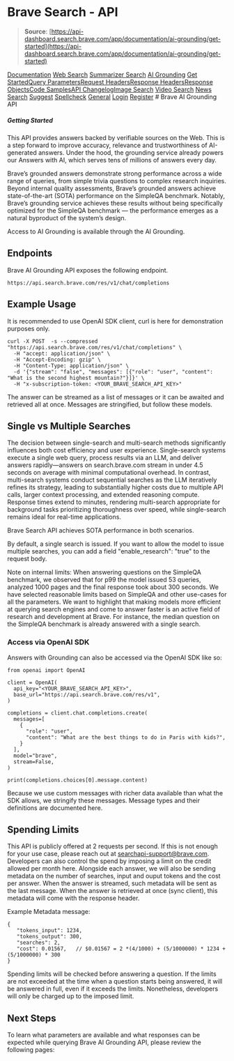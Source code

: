 # Brave Search - API

> **Source**: [https://api-dashboard.search.brave.com/app/documentation/ai-grounding/get-started](https://api-dashboard.search.brave.com/app/documentation/ai-grounding/get-started)


[](https://api-dashboard.search.brave.com/app/dashboard)  [](https://api-dashboard.search.brave.com/app/dashboard)  [Documentation](https://api-dashboard.search.brave.com/app/documentation) [Web Search](https://api-dashboard.search.brave.com/app/documentation/web-search) [Summarizer Search](https://api-dashboard.search.brave.com/app/documentation/summarizer-search) [AI Grounding](https://api-dashboard.search.brave.com/app/documentation/ai-grounding) [Get Started](https://api-dashboard.search.brave.com/app/documentation/ai-grounding/get-started)[Query Parameters](https://api-dashboard.search.brave.com/app/documentation/ai-grounding/query)[Request Headers](https://api-dashboard.search.brave.com/app/documentation/ai-grounding/request-headers)[Response Headers](https://api-dashboard.search.brave.com/app/documentation/ai-grounding/response-headers)[Response Objects](https://api-dashboard.search.brave.com/app/documentation/ai-grounding/responses)[Code Samples](https://api-dashboard.search.brave.com/app/documentation/ai-grounding/code-samples)[API Changelog](https://api-dashboard.search.brave.com/app/documentation/ai-grounding/api-changelog)[Image Search](https://api-dashboard.search.brave.com/app/documentation/image-search) [Video Search](https://api-dashboard.search.brave.com/app/documentation/video-search) [News Search](https://api-dashboard.search.brave.com/app/documentation/news-search) [Suggest](https://api-dashboard.search.brave.com/app/documentation/suggest) [Spellcheck](https://api-dashboard.search.brave.com/app/documentation/spellcheck) [General](https://api-dashboard.search.brave.com/app/documentation/general)    [Login](https://api-dashboard.search.brave.com/login) [Register](https://api-dashboard.search.brave.com/register) # Brave AI Grounding API

 ##### Getting Started

 This API provides answers backed by verifiable sources on the Web. This is a step forward to improve accuracy, relevance and trustworthiness of AI-generated answers. Under the hood, the grounding service already powers our Answers with AI, which serves tens of millions of answers every day.

Brave’s grounded answers demonstrate strong performance across a wide range of queries, from simple trivia questions to complex research inquiries. Beyond internal quality assessments, Brave’s grounded answers achieve state-of-the-art (SOTA) performance on the SimpleQA benchmark. Notably, Brave’s grounding service achieves these results without being specifically optimized for the SimpleQA benchmark — the performance emerges as a natural byproduct of the system’s design.

Access to AI Grounding is available through the AI Grounding.

## Endpoints

Brave AI Grounding API exposes the following endpoint.

```
https://api.search.brave.com/res/v1/chat/completions
```

## Example Usage

It is recommended to use OpenAI SDK client, curl is here for demonstration purposes only.

```
curl -X POST  -s --compressed "https://api.search.brave.com/res/v1/chat/completions" \
  -H "accept: application/json" \
  -H "Accept-Encoding: gzip" \
  -H "Content-Type: application/json" \
  -d '{"stream": "false", "messages": [{"role": "user", "content": "What is the second highest mountain?"}]}' \
  -H "x-subscription-token: <YOUR_BRAVE_SEARCH_API_KEY>"
```

The answer can be streamed as a list of messages or it can be awaited and retrieved all at once. Messages are stringified, but follow these models.

## Single vs Multiple Searches

The decision between single-search and multi-search methods significantly influences both cost efficiency and user experience. Single-search systems execute a single web query, process results via an LLM, and deliver answers rapidly—answers on search.brave.com stream in under 4.5 seconds on average with minimal computational overhead. In contrast, multi-search systems conduct sequential searches as the LLM iteratively refines its strategy, leading to substantially higher costs due to multiple API calls, larger context processing, and extended reasoning compute. Response times extend to minutes, rendering multi-search appropriate for background tasks prioritizing thoroughness over speed, while single-search remains ideal for real-time applications.

Brave Search API achieves SOTA performance in both scenarios.

By default, a single search is issued. If you want to allow the model to issue multiple searches, you can add a field "enable_research": "true" to the request body.

Note on internal limits: When answering questions on the SimpleQA benchmark, we observed that for p99 the model issued 53 queries, analyzed 1000 pages and the final response took about 300 seconds. We have selected reasonable limits based on SimpleQA and other use-cases for all the parameters. We want to highlight that making models more efficient at querying search engines and come to answer faster is an active field of research and development at Brave. For instance, the median question on the SimpleQA benchmark is already answered with a single search.

### Access via OpenAI SDK

Answers with Grounding can also be accessed via the OpenAI SDK like so:

```
from openai import OpenAI

client = OpenAI(
  api_key="<YOUR_BRAVE_SEARCH_API_KEY>",
  base_url="https://api.search.brave.com/res/v1",
)

completions = client.chat.completions.create(
  messages=[
    {
      "role": "user",
      "content": "What are the best things to do in Paris with kids?",
    }
  ],
  model="brave",
  stream=False,
)

print(completions.choices[0].message.content)
```

Because we use custom messages with richer data available than what the SDK allows, we stringify these messages. Message types and their definitions are documented here.

## Spending Limits

This API is publicly offered at 2 requests per second. If this is not enough for your use case, please reach out at searchapi-support@brave.com. Developers can also control the spend by imposing a limit on the credit allowed per month here. Alongside each answer, we will also be sending metadata on the number of searches, input and ouput tokens and the cost per answer. When the answer is streamed, such metadata will be sent as the last message. When the answer is retrieved at once (sync client), this metadata will come with the response header.

Example Metadata message:

```
{
   "tokens_input": 1234,
   "tokens_output": 300,
   "searches": 2,
   "cost": 0.01567,   // $0.01567 = 2 *(4/1000) + (5/1000000) * 1234 + (5/1000000) * 300
}
```

Spending limits will be checked before answering a question. If the limits are not exceeded at the time when a question starts being answered, it will be answered in full, even if it exceeds the limits. Nonetheless, developers will only be charged up to the imposed limit.

## Next Steps

To learn what parameters are available and what responses can be
expected while querying Brave AI Grounding API, please review the following pages:

 
